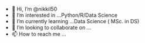 - 👋 Hi, I’m @nikkil50
- 👀 I’m interested in ...Python/R/Data Science 
- 🌱 I’m currently learning ...Data Science ( MSc. in DS)
- 💞️ I’m looking to collaborate on ...
- 📫 How to reach me ...

<!---
nikkil50/nikkil50 is a ✨ special ✨ repository because its `README.md` (this file) appears on your GitHub profile.
You can click the Preview link to take a look at your changes.
--->
